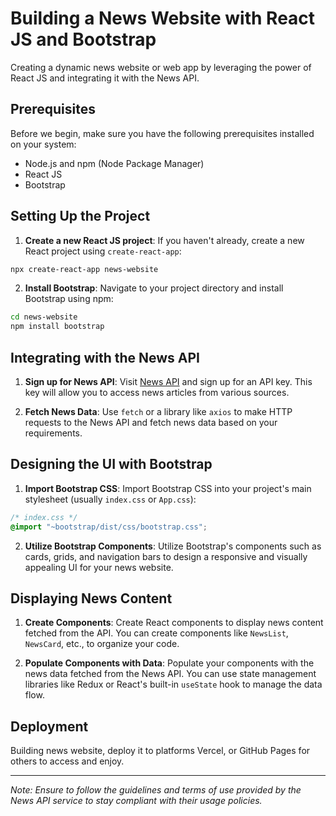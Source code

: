 # Building a News Website with React JS and Bootstrap

Creating a dynamic news website or web app by leveraging the power of React JS and integrating it with the News API.

## Prerequisites

Before we begin, make sure you have the following prerequisites installed on your system:

- Node.js and npm (Node Package Manager)
- React JS
- Bootstrap

## Setting Up the Project

1. **Create a new React JS project**: If you haven't already, create a new React project using `create-react-app`:

```bash
npx create-react-app news-website
```

2. **Install Bootstrap**: Navigate to your project directory and install Bootstrap using npm:

```bash
cd news-website
npm install bootstrap
```

## Integrating with the News API

1. **Sign up for News API**: Visit [News API](https://newsapi.org/) and sign up for an API key. This key will allow you to access news articles from various sources.

2. **Fetch News Data**: Use `fetch` or a library like `axios` to make HTTP requests to the News API and fetch news data based on your requirements.

## Designing the UI with Bootstrap

1. **Import Bootstrap CSS**: Import Bootstrap CSS into your project's main stylesheet (usually `index.css` or `App.css`):

```css
/* index.css */
@import "~bootstrap/dist/css/bootstrap.css";
```

2. **Utilize Bootstrap Components**: Utilize Bootstrap's components such as cards, grids, and navigation bars to design a responsive and visually appealing UI for your news website.

## Displaying News Content

1. **Create Components**: Create React components to display news content fetched from the API. You can create components like `NewsList`, `NewsCard`, etc., to organize your code.

2. **Populate Components with Data**: Populate your components with the news data fetched from the News API. You can use state management libraries like Redux or React's built-in `useState` hook to manage the data flow.

## Deployment

Building news website, deploy it to platforms Vercel, or GitHub Pages for others to access and enjoy.

---

*Note: Ensure to follow the guidelines and terms of use provided by the News API service to stay compliant with their usage policies.*
